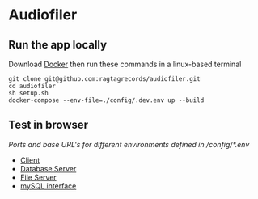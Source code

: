# Audiofiler

## Run the app locally
Download [Docker](https://docs.docker.com/get-docker/) then run these commands in a linux-based terminal
```
git clone git@github.com:ragtagrecords/audiofiler.git
cd audiofiler
sh setup.sh
docker-compose --env-file=./config/.dev.env up --build
```

## Test in browser
_Ports and base URL's for different environments defined in /config/*.env_
- [Client](http://localhost:3000/)
- [Database Server](http://localhost:3001/songs)
- [File Server](http://localhost:3002/songs/130%20stuck%20in%20the%20ice.mp3)
- [mySQL interface](http://localhost:8080)


